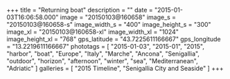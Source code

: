 +++
title = "Returning boat"
description = ""
date = "2015-01-03T16:06:58.000"
image = "20150103@160658"
image_s = "20150103@160658-s"
image_width_s = "400"
image_height_s = "300"
image_xl = "20150103@160658-xl"
image_width_xl = "1024"
image_height_xl = "768"
gps_latitude = "43.7225611166667"
gps_longitude = "13.2219611166667"
phototags = [ "2015-01-03", "2015-01", "2015", "harbor", "boat", "Europe", "Italy", "Marche", "Ancona", "Senigallia", "outdoor", "horizon", "afternoon", "winter", "sea", "Mediterranean", "Adriatic" ]
galleries = [ "2015 Timeline", "Senigallia City and Seaside" ]
+++
